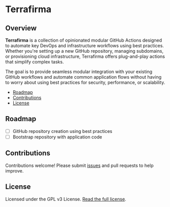 # Terrafirma

## Overview

**Terrafirma** is a collection of opinionated modular GitHub Actions designed to automate key DevOps and infrastructure workflows using best practices. Whether you're setting up a new GitHub repository, managing subdomains, or provisioning cloud infrastructure, Terrafirma offers plug-and-play actions that simplify complex tasks.

The goal is to provide seamless modular integration with your existing GitHub workflows and automate common application flows without having to worry about using best practices for security, performance, or scalability.

- [Roadmap](#roadmap)
- [Contributions](#contributions)
- [License](#license)

## Roadmap
- [ ] GitHub repository creation using best practices
- [ ] Bootstrap repository with application code

## Contributions

Contributions welcome! Please submit [issues](https://github.com/adelinosousa/terrafirma/issues/new) and pull requests to help improve.

## License

Licensed under the GPL v3 License. [Read the full license](https://github.com/adelinosousa/terrafirma/blob/main/LICENSE).
